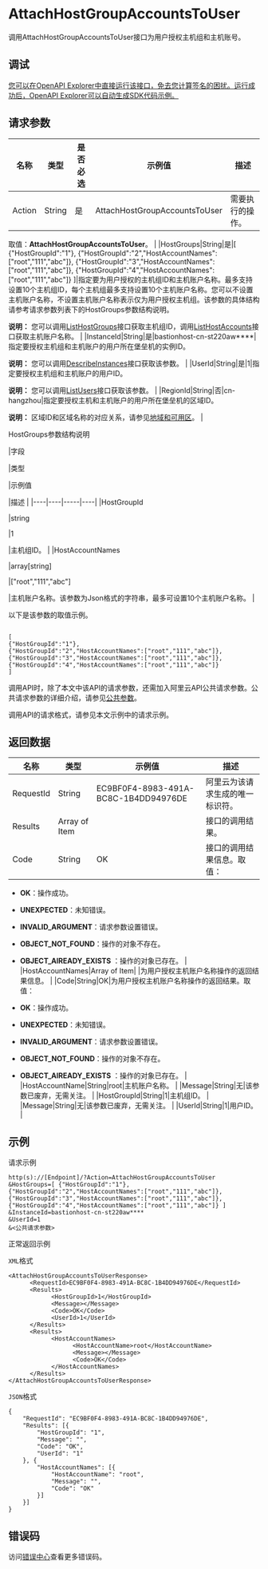 # AttachHostGroupAccountsToUser

调用AttachHostGroupAccountsToUser接口为用户授权主机组和主机账号。

## 调试

[您可以在OpenAPI Explorer中直接运行该接口，免去您计算签名的困扰。运行成功后，OpenAPI Explorer可以自动生成SDK代码示例。](https://api.aliyun.com/#product=Yundun-bastionhost&api=AttachHostGroupAccountsToUser&type=RPC&version=2019-12-09)

## 请求参数

|名称|类型|是否必选|示例值|描述|
|--|--|----|---|--|
|Action|String|是|AttachHostGroupAccountsToUser|需要执行的操作。

 取值：**AttachHostGroupAccountsToUser**。 |
|HostGroups|String|是|\[ \{"HostGroupId":"1"\}, \{"HostGroupId":"2","HostAccountNames":\["root","111","abc"\]\}, \{"HostGroupId":"3","HostAccountNames":\["root","111","abc"\]\}, \{"HostGroupId":"4","HostAccountNames":\["root","111","abc"\]\} \]|指定要为用户授权的主机组ID和主机账户名称。最多支持设置10个主机组ID，每个主机组最多支持设置10个主机账户名称。您可以不设置主机账户名称，不设置主机账户名称表示仅为用户授权主机组。该参数的具体结构请参考请求参数列表下的HostGroups参数结构说明。

 **说明：** 您可以调用[ListHostGroups](~~201307~~)接口获取主机组ID，调用[ListHostAccounts](~~204372~~)接口获取主机账户名称。 |
|InstanceId|String|是|bastionhost-cn-st220aw\*\*\*\*|指定要授权主机组和主机账户的用户所在堡垒机的实例ID。

 **说明：** 您可以调用[DescribeInstances](~~153281~~)接口获取该参数。 |
|UserId|String|是|1|指定要授权主机组和主机账户的用户ID。

 **说明：** 您可以调用[ListUsers](~~204522~~)接口获取该参数。 |
|RegionId|String|否|cn-hangzhou|指定要授权主机和主机账户的用户所在堡垒机的区域ID。

 **说明：** 区域ID和区域名称的对应关系，请参见[地域和可用区](~~40654~~)。 |

HostGroups参数结构说明

|字段

|类型

|示例值

|描述 |
|----|----|-----|----|
|HostGroupId

|string

|1

|主机组ID。 |
|HostAccountNames

|array\[string\]

|\["root","111","abc"\]

|主机账户名称。该参数为Json格式的字符串，最多可设置10个主机账户名称。 |

以下是该参数的取值示例。

```
 
[
{"HostGroupId":"1"}, 
{"HostGroupId":"2","HostAccountNames":["root","111","abc"]}, 
{"HostGroupId":"3","HostAccountNames":["root","111","abc"]},  
{"HostGroupId":"4","HostAccountNames":["root","111","abc"]} 
]

```

调用API时，除了本文中该API的请求参数，还需加入阿里云API公共请求参数。公共请求参数的详细介绍，请参见[公共参数](~~148139~~)。

调用API的请求格式，请参见本文示例中的请求示例。

## 返回数据

|名称|类型|示例值|描述|
|--|--|---|--|
|RequestId|String|EC9BF0F4-8983-491A-BC8C-1B4DD94976DE|阿里云为该请求生成的唯一标识符。 |
|Results|Array of Item| |接口的调用结果。 |
|Code|String|OK|接口的调用结果信息。取值：

 -   **OK**：操作成功。
-   **UNEXPECTED**：未知错误。
-   **INVALID\_ARGUMENT**：请求参数设置错误。
-   **OBJECT\_NOT\_FOUND**：操作的对象不存在。
-   **OBJECT\_AlREADY\_EXISTS** ：操作的对象已存在。 |
|HostAccountNames|Array of Item| |为用户授权主机账户名称操作的返回结果信息。 |
|Code|String|OK|为用户授权主机账户名称操作的返回结果。取值：

 -   **OK**：操作成功。
-   **UNEXPECTED**：未知错误。
-   **INVALID\_ARGUMENT**：请求参数设置错误。
-   **OBJECT\_NOT\_FOUND**：操作的对象不存在。
-   **OBJECT\_AlREADY\_EXISTS** ：操作的对象已存在。 |
|HostAccountName|String|root|主机账户名称。 |
|Message|String|无|该参数已废弃，无需关注。 |
|HostGroupId|String|1|主机组ID。 |
|Message|String|无|该参数已废弃，无需关注。 |
|UserId|String|1|用户ID。 |

## 示例

请求示例

```
http(s)://[Endpoint]/?Action=AttachHostGroupAccountsToUser
&HostGroups=[ {"HostGroupId":"1"}, {"HostGroupId":"2","HostAccountNames":["root","111","abc"]}, {"HostGroupId":"3","HostAccountNames":["root","111","abc"]}, {"HostGroupId":"4","HostAccountNames":["root","111","abc"]} ]
&InstanceId=bastionhost-cn-st220aw****
&UserId=1
&<公共请求参数>
```

正常返回示例

`XML`格式

```
<AttachHostGroupAccountsToUserResponse>
      <RequestId>EC9BF0F4-8983-491A-BC8C-1B4DD94976DE</RequestId>
      <Results>
            <HostGroupId>1</HostGroupId>
            <Message></Message>
            <Code>OK</Code>
            <UserId>1</UserId>
      </Results>
      <Results>
            <HostAccountNames>
                  <HostAccountName>root</HostAccountName>
                  <Message></Message>
                  <Code>OK</Code>
            </HostAccountNames>
      </Results>
</AttachHostGroupAccountsToUserResponse>
```

`JSON`格式

```
{
	"RequestId": "EC9BF0F4-8983-491A-BC8C-1B4DD94976DE",
	"Results": [{
		"HostGroupId": "1",
		"Message": "",
		"Code": "OK",
		"UserId": "1"
	}, {
		"HostAccountNames": [{
			"HostAccountName": "root",
			"Message": "",
			"Code": "OK"
		}]
	}]
}
```

## 错误码

访问[错误中心](https://error-center.aliyun.com/status/product/Yundun-bastionhost)查看更多错误码。

